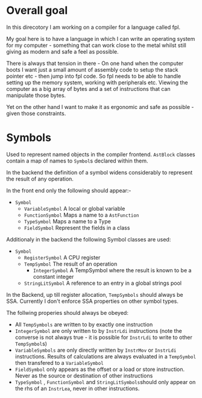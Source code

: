 # Overall goal

In this direcotory I am working on a compiler for a language called fpl. 

My goal here is to have a language in which I can write an operating system for my computer - something that can work close to the metal whilst still giving as modern and safe a feel as possible.

There is always that tension in there - On one hand when the computer boots I want just a small amount of assembly code to setup the stack pointer etc - then jump into fpl code. So fpl needs to be able to handle setting up the memory system, working with peripherals etc. Viewing the computer as a big array of bytes and a set of instructions that can manipulate those bytes.

Yet on the other hand I want to make it as ergonomic and safe as possible - given those constraints. 




# Symbols

Used to represent named objects in the compiler frontend. `AstBlock` classes contain a map of names to `Symbol`s declared within them.

In the backend the definition of a symbol widens considerably to represent the result of any operation.

In the front end only the following should appear:-

- `Symbol`
  - `VariableSymbol`      A local or global variable
  - `FunctionSymbol`      Maps a name to a `AstFunction`
  - `TypeSymbol`          Maps a name to a Type
  - `FieldSymbol`         Represent the fields in a class

Additionaly in the backend the following Symbol classes are used:

- `Symbol`
  - `RegisterSymbol`      A CPU register
  - `TempSymbol`          The result of an operation
    - `IntegerSymbol`     A TempSymbol where the result is known to be a constant integer
  - `StringLitSymbol`     A reference to an entry in a global strings pool


In the Backend, up till register allocation, `TempSymbols` should always be SSA. Currently I don't enforce SSA properties on other symbol types.

The follwing properies should always be obeyed:

* All `TempSymbols` are written to by exactly one instruction
* `IntegerSymbol` are only written to by `InstrLdi` instructions (note the converse is not always true - it is possible for `InstrLdi` to write to other `TempSymbol`s)
* `VariableSymbols` are only directly written by `InstrMov` or `InstrLdi` instructions. Results of calculations are always evaluated in a `TempSymbol` then transfered to a `VariableSymbol`
* `FieldSymbol` only appears as the offset or a load or store instruction. Never as the source or destination of other instructions
* `TypeSymbol` , `FunctionSymbol` and `StringLitSymbols`should only appear on the rhs of an `InstrLea`, never in other instructions.